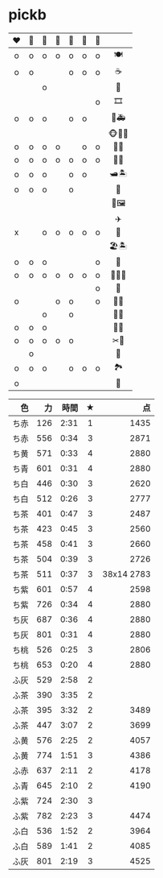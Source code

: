 # pickb


| ❤   | 💛   | 💙  | 🤍   | 💜  | 🖤   | 🧡  |        |
| :--: | :--: | :--: | :--: | :--: | :--: | :--: | :--:   |
| o    | o    | o    | o    | o    | o    | o    | 🍽     |
| o    | o    |      |      | o    | o    | o    | ☕     |
|      |      | o    |      |      |      |      | 🍰     |
|      |      |      |      |      |      | o    | 🎞     |
| o    | o    | o    |      | o    | o    |      | 🧪🚑   |
|      |      |      |      |      |      |      | 🐵🦁🦓 |
| o    | o    | o    | o    |      | o    | o    | 🎄🐝   |
| o    | o    | o    | o    | o    | o    | o    | 🎄🌰   |
| o    | o    | o    |      | o    | o    |      | 🛥🏝   |
| o    | o    | o    |      | o    |      |      | 📩     |
|      |      |      |      |      |      |      | 🎨🖼   |
|      |      |      |      |      |      |      | ✈      |
| x    |      | o    | o    | o    | o    | o    | 🚌     |
|      |      |      |      |      |      |      | 🏖🏝️   |
| o    | o    | o    |      |      |      | o    | 🍔     |
| o    | o    | o    | o    | o    | o    | o    | 🏪🍹🍾     |
|      |      |      |      |      |      | o    | 🏪   |
| o    |      |      | o    | o    |      | o    | 🛒🍄   |
|      |      | o    |      | o    |      |      | 🛒🍌   |
| o    | o    | o    |      |      |      |      | 🌭🍞   |
| o    | o    | o    | o    | o    |      |      | ✂💈    |
|      | o    |      |      |      |      |      | 👒     |
| o    | o    | o    |      | o    | o    | o    | 🏞     |
| o    |      |      |      |      |      |      | 🍣     |




　色 | 力 | 時間 | ★ | 点
:--:|--:|--:|:--:|--:
ち赤 | 126 | 2:31 | 1 | 1435
ち赤 | 556 | 0:34 | 3 | 2871 
ち黄 | 571 | 0:33 | 4 | 2880
ち青 | 601 | 0:31 | 4 | 2880
ち白 | 446 | 0:30 | 3 | 2620
ち白 | 512 | 0:26 | 3 | 2777
ち茶 | 401 | 0:47 | 3 | 2487
ち茶 | 423 | 0:45 | 3 | 2560
ち茶 | 458 | 0:41 | 3 | 2660
ち茶 | 504 | 0:39 | 3 | 2726
ち茶 | 511 | 0:37 | 3 | 38x14 2783 
ち紫 | 601 | 0:57 | 4 | 2598 
ち紫 | 726 | 0:34 | 4 | 2880
ち灰 | 687 | 0:36 | 4 | 2880
ち灰 | 801 | 0:31 | 4 | 2880
ち桃 | 526 | 0:25 | 3 | 2806
ち桃 | 653 | 0:20 | 4 | 2880
ふ灰 | 529 | 2:58 |  2
ふ茶 | 390 |3:35 | 2
ふ茶 | 395 | 3:32 | 2 | 3489
ふ茶 | 447 | 3:07 | 2 | 3699
ふ黄 | 576 | 2:25 | 2 | 4057
ふ黄 | 774 | 1:51 | 3 | 4386
ふ赤 | 637 | 2:11 | 2 | 4178
ふ青 | 645 | 2:10 | 2 | 4190
ふ紫 | 724 | 2:30 | 3 
ふ紫 | 782 | 2:23 | 3 | 4474
ふ白 | 536 | 1:52 | 2 | 3964 | 
ふ白 | 589 | 1:41 | 2 | 4085 
ふ灰 | 801 | 2:19 | 3 | 4525  



